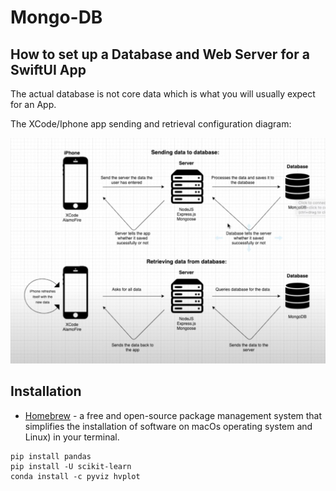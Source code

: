 # Mongo-DB


## How to set up a Database and Web Server for a SwiftUI App


The actual database is not core data which is what you will usually expect for an App.



The XCode/Iphone app sending and retrieval configuration diagram: 

![](./Mongo-Configuration/configurationdiagram.jpeg)



## Installation 


- [Homebrew](https://brew.sh/) - a free and open-source package management system that simplifies the installation of software on macOs operating system and Linux) in your terminal. 

````
pip install pandas
pip install -U scikit-learn
conda install -c pyviz hvplot
````



